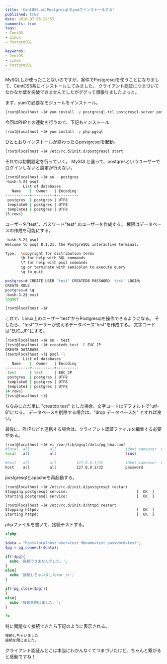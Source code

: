 ```yaml
---
title: 'CentOS5.xにPostgresqlをyumでインストールする'
published: true
date: 2010-07-06 22:57
comments: true
tags:
- CentOS
- Linux
- PostgreSQL

keywords:
- CentOS
- Linux
- PostgreSQL
---
```

MySQLしか使ったことないのですが、案件でPostgresqlを使うことになりまして、CentOS5系にインストールしてみました。
クライアント認証につまづいてなかなか壁を突破できませんでしたがググって頑張りましたよっと。

まず、yumで必要なモジュールをインストール。
```sh
[root@localhost ~]# yum install -y postgresql-tcl postgresql-server postgresql-contrib postgresql php-pgsql
```

今回はPHPとの連動を行うので、下記もインストール
```sh
[root@localhost ~]# yum install -y php-pgsql
```

ひととおりインストールが終わったらpostgresqlを起動。
```sh
[root@localhost ~]# /etc/rc.d/init.d/postgresql start
```

それでは初期設定を行っていく。
MySQLと違って、postgresというユーザーでログインしないと設定が行えない。
```sh
[root@localhost ~]# su - postgres
-bash-3.2$ psql -l
        List of databases
   Name    |  Owner   | Encoding
-----------+----------+----------
 postgres  | postgres | UTF8
 template0 | postgres | UTF8
 template1 | postgres | UTF8
(3 rows)
```

ユーザー名"test"、パスワード"test" のユーザーを作成する。
権限はデータベースの作成を可能にする。
```sh
-bash-3.2$ psql
Welcome to psql 8.1.21, the PostgreSQL interactive terminal.

Type:  \copyright for distribution terms
       \h for help with SQL commands
       \? for help with psql commands
       \g or terminate with semicolon to execute query
       \q to quit

postgres=# CREATE USER "test" CREATEDB PASSWORD 'test' LOGIN;
CREATE ROLE
postgres=# \q
-bash-3.2$ exit
logout

[root@localhost ~]#
```

これで、Linux上のユーザー"test"からPostgresqlを操作できるようになる。
そしたら、"test"ユーザーが使えるデータベース"test"を作成する。
文字コードは"EUC_JP"にする。
```sh
[root@localhost ~]# su - test
[test@localhost ~]# createdb test -E EUC_JP
CREATE DATABASE
[test@localhost ~]$ psql -l
        List of databases
   Name    |  Owner   | Encoding
-----------+----------+----------
 test      | test     | EUC_JP
 postgres  | postgres | UTF8
 template0 | postgres | UTF8
 template1 | postgres | UTF8
(4 rows)
[test@localhost ~]$
```

ちなみにただ単に "creatdb test" とした場合、文字コードはデフォルトで"utf-8"になる。
データベースを削除する場合は、"drop データベース名" とすれば良い。

最後に、PHPなどと連携する場合は、クライアント認証ファイルを編集する必要がある。
```sh
[root@localhost ~]# vi /var/lib/pgsql/data/pg_hba.conf
#local  all         all                               ident sameuser  #コメントアウト
local   all         all                               trust

#host   all         all         127.0.0.1/32          ident sameuser  #コメントアウト
host    all         all         127.0.0.1/32          password
```

postgresqlとapacheを再起動する。
```sh
[root@localhost ~]# /etc/rc.d/init.d/postgresql restart
Stopping postgresql service:                               [  OK  ]
Starting postgresql service:                               [  OK  ]

[root@localhost ~]# /etc/rc.d/init.d/httpd restart
Stopping httpd:                                            [  OK  ]
Starting httpd:                                            [  OK  ]
```

phpファイルを書いて、接続テストする。
```php
<?php

$data = "host=localhost user=test dbname=test password=test";
$pg = pg_connect($data);

if(!$pg){
  echo '接続できませんでした。';
}
else{
  echo '接続しちゃいました<br />';
}

if(!pg_close($pg)){
}
else{
  echo '接続を閉じました。';
}

?>
```

特に問題なく接続できたら下記のように表示される。
```sh
接続しちゃいました
接続を閉じました。
```


クライアント認証んとこは本当にわかんなくてつまづいたけど、ちゃんと繋がると感動ですね！